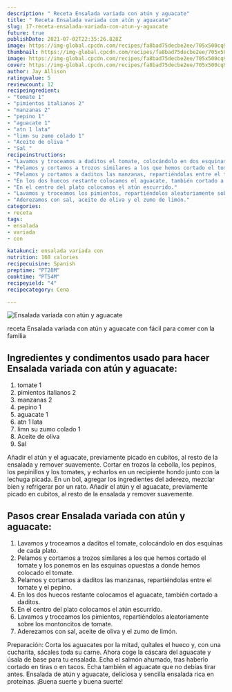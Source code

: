 ```yaml
---
description: " Receta Ensalada variada con atún y aguacate"
title: " Receta Ensalada variada con atún y aguacate"
slug: 17-receta-ensalada-variada-con-atun-y-aguacate
future: true
publishDate: 2021-07-02T22:35:26.828Z
image: https://img-global.cpcdn.com/recipes/fa8bad75decbe2ee/705x500cq90/ensalada-variada-con-atun-y-aguacate-foto-principal.jpg
thumbnail: https://img-global.cpcdn.com/recipes/fa8bad75decbe2ee/705x500cq90/ensalada-variada-con-atun-y-aguacate-foto-principal.jpg
image: https://img-global.cpcdn.com/recipes/fa8bad75decbe2ee/705x500cq90/ensalada-variada-con-atun-y-aguacate-foto-principal.jpg
cover: https://img-global.cpcdn.com/recipes/fa8bad75decbe2ee/705x500cq90/ensalada-variada-con-atun-y-aguacate-foto-principal.jpg
author: Jay Allison
ratingvalue: 5
reviewcount: 12
recipeingredient:
- "tomate 1"
- "pimientos italianos 2"
- "manzanas 2"
- "pepino 1"
- "aguacate 1"
- "atn 1 lata"
- "limn su zumo colado 1"
- "Aceite de oliva "
- "Sal "
recipeinstructions:
- "Lavamos y troceamos a daditos el tomate, colocándolo en dos esquinas de cada plato."
- "Pelamos y cortamos a trozos similares a los que hemos cortado el tomate y los ponemos en las esquinas opuestas a donde hemos colocado el tomate."
- "Pelamos y cortamos a daditos las manzanas, repartiéndolas entre el tomate y el pepino."
- "En los dos huecos restante colocamos el aguacate, también cortado a daditos."
- "En el centro del plato colocamos el atún escurrido."
- "Lavamos y troceamos los pimientos, repartiéndolos aleatoriamente sobre los montoncitos de tomate."
- "Aderezamos con sal, aceite de oliva y el zumo de limón."
categories:
- receta
tags:
- ensalada
- variada
- con

katakunci: ensalada variada con 
nutrition: 168 calories
recipecuisine: Spanish
preptime: "PT28M"
cooktime: "PT54M"
recipeyield: "4"
recipecategory: Cena

---
```



![Ensalada variada con atún y aguacate](https://img-global.cpcdn.com/recipes/fa8bad75decbe2ee/705x500cq90/ensalada-variada-con-atun-y-aguacate-foto-principal.jpg)

receta Ensalada variada con atún y aguacate con fácil para comer con la familia

<!--inarticleads1-->

## Ingredientes y condimentos usado para hacer Ensalada variada con atún y aguacate:

1. tomate 1
1. pimientos italianos 2
1. manzanas 2
1. pepino 1
1. aguacate 1
1. atn 1 lata
1. limn su zumo colado 1
1. Aceite de oliva 
1. Sal 

Añadir el atún y el aguacate, previamente picado en cubitos, al resto de la ensalada y remover suavemente. Cortar en trozos la cebolla, los pepinos, los pepinillos y los tomates, y echarlos en un recipiente hondo junto con la lechuga picada. En un bol, agregar los ingredientes del aderezo, mezclar bien y refrigerar por un rato. Añadir el atún y el aguacate, previamente picado en cubitos, al resto de la ensalada y remover suavemente. 

<!--inarticleads2-->

## Pasos crear Ensalada variada con atún y aguacate:

1. Lavamos y troceamos a daditos el tomate, colocándolo en dos esquinas de cada plato.
1. Pelamos y cortamos a trozos similares a los que hemos cortado el tomate y los ponemos en las esquinas opuestas a donde hemos colocado el tomate.
1. Pelamos y cortamos a daditos las manzanas, repartiéndolas entre el tomate y el pepino.
1. En los dos huecos restante colocamos el aguacate, también cortado a daditos.
1. En el centro del plato colocamos el atún escurrido.
1. Lavamos y troceamos los pimientos, repartiéndolos aleatoriamente sobre los montoncitos de tomate.
1. Aderezamos con sal, aceite de oliva y el zumo de limón.


Preparación: Corta los aguacates por la mitad, quítales el hueco y, con una cucharita, sácales toda su carne. Ahora coge la cáscara del aguacate y úsala de base para tu ensalada. Echa el salmón ahumado, tras haberlo cortado en tiras o en tacos. Echa también el aguacate que no debías tirar antes. Ensalada de atún y aguacate, deliciosa y sencilla ensalada rica en proteínas. 
¡Buena suerte y buena suerte!

